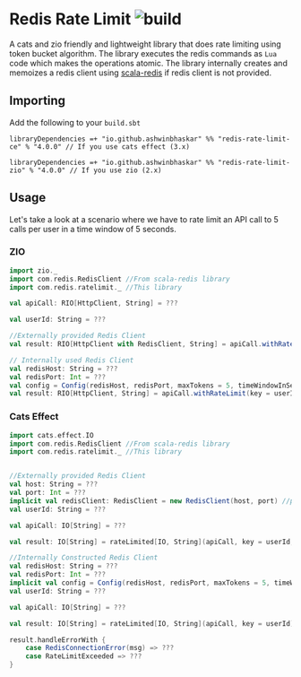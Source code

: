 # Redis Rate Limit ![build](https://github.com/ashwinbhaskar/redisclient-rate-limit/actions/workflows/scala.yml/badge.svg)
A cats and zio friendly and lightweight library that does rate limiting using token bucket algorithm. The library executes the redis commands as `Lua` code which makes the operations atomic. The library internally creates and memoizes a redis client using [scala-redis](https://github.com/debasishg/scala-redis) if redis client is not provided.

## Importing
Add the following to your `build.sbt`
```
libraryDependencies =+ "io.github.ashwinbhaskar" %% "redis-rate-limit-ce" % "4.0.0" // If you use cats effect (3.x)

libraryDependencies =+ "io.github.ashwinbhaskar" %% "redis-rate-limit-zio" % "4.0.0" // If you use zio (2.x)

```

## Usage

Let's take a look at a scenario where we have to rate limit an API call to 5 calls per user in a time window of 5 seconds.
### ZIO

```scala
import zio._
import com.redis.RedisClient //From scala-redis library
import com.redis.ratelimit._ //This library

val apiCall: RIO[HttpClient, String] = ???

val userId: String = ???

//Externally provided Redis Client
val result: RIO[HttpClient with RedisClient, String] = apiCall.withRateLimit(key = userId, maxTokens = 5, timeWindowInSec = 5)

// Internally used Redis Client
val redisHost: String = ???
val redisPort: Int = ???
val config = Config(redisHost, redisPort, maxTokens = 5, timeWindowInSec = 5)
val result: RIO[HttpClient, String] = apiCall.withRateLimit(key = userId, config)

```

### Cats Effect

```scala
import cats.effect.IO
import com.redis.RedisClient //From scala-redis library
import com.redis.ratelimit._ //This library


//Externally provided Redis Client
val host: String = ???
val port: Int = ???
implicit val redisClient: RedisClient = new RedisClient(host, port) //pass your own instance of redis client implicitely
val userId: String = ???

val apiCall: IO[String] = ???

val result: IO[String] = rateLimited[IO, String](apiCall, key = userId, maxTokens = 5, timeWindowInSec = 5)

//Internally Constructed Redis Client
val redisHost: String = ???
val redisPort: Int = ???
implicit val config = Config(redisHost, redisPort, maxTokens = 5, timeWindowInSec = 5)
val userId: String = ???

val apiCall: IO[String] = ???

val result: IO[String] = rateLimited[IO, String](apiCall, key = userId) //internally creates a redis client for the implicit config and keeps it in memory

result.handleErrorWith {
    case RedisConnectionError(msg) => ??? 
    case RateLimitExceeded => ???
}
```

